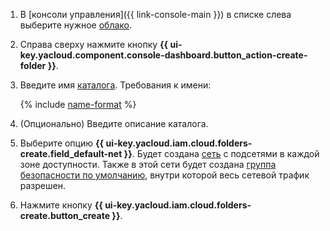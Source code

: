 1. В [консоли управления]({{ link-console-main }}) в списке слева выберите нужное [облако](../resource-manager/concepts/resources-hierarchy.md#cloud).
1. Справа сверху нажмите кнопку **{{ ui-key.yacloud.component.console-dashboard.button_action-create-folder }}**.
1. Введите имя [каталога](../resource-manager/concepts/resources-hierarchy.md#folder). Требования к имени:

    {% include [name-format](name-format.md) %}

1. (Опционально) Введите описание каталога.
1. Выберите опцию **{{ ui-key.yacloud.iam.cloud.folders-create.field_default-net }}**. Будет создана [сеть](../vpc/concepts/network.md#network) с подсетями в каждой зоне доступности. Также в этой сети будет создана [группа безопасности по умолчанию](../vpc/concepts/security-groups.md#default-security-group), внутри которой весь сетевой трафик разрешен.
1. Нажмите кнопку **{{ ui-key.yacloud.iam.cloud.folders-create.button_create }}**.
